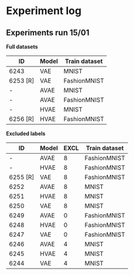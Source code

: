 # Experiment log

## Experiments run 15/01

**Full datasets**

| ID       | Model | Train dataset |
| -------- | ----- | ------------- |
| 6243     | VAE   | MNIST         |
| 6253 [R] | VAE   | FashionMNIST  |
| -        | AVAE  | MNIST         |
| -        | AVAE  | FashionMNIST  |
| -        | HVAE  | MNIST         |
| 6256 [R] | HVAE  | FashionMNIST  |

**Excluded labels**

| ID       | Model | EXCL | Train dataset |
| -------- | ----- | ---- | ------------- |
| -        | AVAE  | 8    | FashionMNIST  |
| -        | HVAE  | 8    | FashionMNIST  |
| 6255 [R] | VAE   | 8    | FashionMNIST  |
| 6252     | AVAE  | 8    | MNIST         |
| 6251     | HVAE  | 8    | MNIST         |
| 6250     | VAE   | 8    | MNIST         |
| 6249     | AVAE  | 0    | FashionMNIST  |
| 6248     | HVAE  | 0    | FashionMNIST  |
| 6247     | VAE   | 0    | FashionMNIST  |
| 6246     | AVAE  | 4    | MNIST         |
| 6245     | HVAE  | 4    | MNIST         |
| 6244     | VAE   | 4    | MNIST         |

